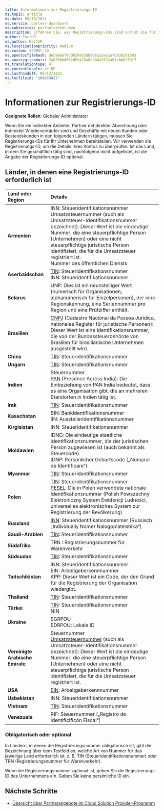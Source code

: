 ```yaml
---
title: Informationen zur Registrierungs-ID
ms.topic: article
ms.date: 05/10/2021
ms.service: partner-dashboard
ms.subservice: partnercenter-mpn
description: Erfahren Sie, was Registrierungs-IDs sind und ob sie für Ihr Land obligatorisch sind.
author: ParthP
ms.author: ParthP
ms.localizationpriority: medium
ms.custom: SEOMAY.20
ms.openlocfilehash: deb9a0af8c0b398d3bb9761a3aa1e7db382d1093
ms.sourcegitcommit: 7a6836bd962d5b426a8cb34a9132a87cbbbf39f7
ms.translationtype: HT
ms.contentlocale: de-DE
ms.lasthandoff: 05/13/2021
ms.locfileid: "109855827"
---
```

# <a name="registration-id-number-information"></a>Informationen zur Registrierungs-ID

**Geeignete Rollen**: Globaler Administrator
 
Wenn Sie ein indirekter Anbieter, Partner mit direkter Abrechnung oder indirekter Wiederverkäufer sind und Geschäfte mit neuen Kunden oder Bestandskunden in den folgenden Ländern tätigen, müssen Sie Registrierungs-IDs für Ihr Unternehmen bereitstellen. Wir verwenden die Registrierungs-ID, um die Details Ihres Kontos zu überprüfen. Ist das Land, in dem Sie geschäftlich tätig sind, nachfolgend nicht aufgelistet, ist die Angabe der Registrierungs-ID optional.

## <a name="countries-where-registration-id-is-required"></a>Länder, in denen eine Registrierungs-ID erforderlich ist

| **Land oder Region** | **Details** |
|:--|:--|
| **Armenien** | INN: Steueridentifikationsnummer<br>Umsatzsteuernummer (auch als Umsatzsteuer-Identifikationsnummer bezeichnet): Dieser Wert ist die eindeutige Nummer, die eine steuerpflichtige Person (Unternehmen) oder eine nicht steuerpflichtige juristische Person identifiziert, die für die Umsatzsteuer registriert ist.<br>Nummer des öffentlichen Diensts |
| **Aserbaidschan**  | [TIN](http://www.oecd.org/tax/automatic-exchange/crs-implementation-and-assistance/tax-identification-numbers/Azerbaijan-TIN.pdf): Steueridentifikationsnummer<br>INN: Steueridentifikationsnummer |
| **Belarus**  | UNP: Dies ist ein neunstelliger Wert (numerisch für Organisationen, alphanumerisch für Einzelpersonen), der eine Regionskennung, eine Seriennummer pro Region und eine Prüfziffer enthält. |
|**Brasilien** | [CNPJ](http://www.oecd.org/tax/automatic-exchange/crs-implementation-and-assistance/tax-identification-numbers/Brazil-TIN.pdf) (Cadastro Nacional da Pessoa Jurídica, nationales Register für juristische Personen): Dieser Wert ist eine Identifikationsnummer, die von der Bundessteuerbehörde von Brasilien für brasilianische Unternehmen ausgestellt wird.  |
| **China** | [TIN](http://www.oecd.org/tax/automatic-exchange/crs-implementation-and-assistance/tax-identification-numbers/China-TIN.pdf): Steueridentifikationsnummer |
| **Ungarn**  | [TIN](http://www.oecd.org/tax/automatic-exchange/crs-implementation-and-assistance/tax-identification-numbers/Hungary-TIN.pdf): Steueridentifikationsnummer |
| **Indien** | Steuernummer<br>[PAN](http://www.oecd.org/tax/automatic-exchange/crs-implementation-and-assistance/tax-identification-numbers/India-TIN.pdf) (Presence Across India): Die Einbeziehung von PAN India bedeutet, dass es eine Organisation gibt, die an mehreren Standorten in Indien tätig ist. |
| **Irak** | [TIN](http://www.oecd.org/tax/automatic-exchange/crs-implementation-and-assistance/tax-identification-numbers/): Steueridentifikationsnummer |
| **Kasachstan**  | BIN: Bankidentifikationsnummer<br>IIN: Ausstelleridentifikationsnummer |
| **Kirgisistan**  | INN: Steueridentifikationsnummer |
| **Moldawien**  | IDNO: Die eindeutige staatliche Identifikationsnummer, die der juristischen Person zugewiesen ist (auch bekannt als Steuercode).<br>IDNP: Persönlicher Geburtscode („Numarul de Identificare“) |
| **Myanmar** | [TIN](http://www.oecd.org/tax/automatic-exchange/crs-implementation-and-assistance/tax-identification-numbers/): Steueridentifikationsnummer |
| **Polen**  | [TIN](http://www.oecd.org/tax/automatic-exchange/crs-implementation-and-assistance/tax-identification-numbers/Poland-TIN.pdf): Steueridentifikationsnummer<br>[PESEL](http://www.oecd.org/tax/automatic-exchange/crs-implementation-and-assistance/tax-identification-numbers/Poland-TIN.pdf): Die in Polen verwendete nationale Identifikationsnummer (Polish Powszechny Elektroniczny System Ewidencji Ludności, universelles elektronisches System zur Registrierung der Bevölkerung) |
| **Russland**  | [INN](http://www.oecd.org/tax/automatic-exchange/crs-implementation-and-assistance/tax-identification-numbers/Russia-TIN.pdf): Steueridentifikationsnummer (Russisch : „Individualiy Nomer Nalogoplatelshika“) | 
| **Saudi-Arabien** | [TIN](http://www.oecd.org/tax/automatic-exchange/crs-implementation-and-assistance/tax-identification-numbers/Saudi-Arabia-TIN.pdf): Steueridentifikationsnummer |
| **Südafrika** | TRN : Registrierungsnummer für Warenverkehr |
| **Südsudan** | [TIN](http://www.oecd.org/tax/automatic-exchange/crs-implementation-and-assistance/tax-identification-numbers/): Steueridentifikationsnummer |
| **Tadschikistan**  | INN: Steueridentifikationsnummer<br>EIN: Arbeitgeberkennnummer<br>KPP: Dieser Wert ist ein Code, der den Grund für die Registrierung der Organisation wiedergibt. |
| **Thailand** | [TIN](http://www.oecd.org/tax/automatic-exchange/crs-implementation-and-assistance/tax-identification-numbers/): Steueridentifikationsnummer |
| **Türkei** | [TIN](http://www.oecd.org/tax/automatic-exchange/crs-implementation-and-assistance/tax-identification-numbers/Turkey-TIN.pdf): Steueridentifikationsnummer<br>NIN |
| **Ukraine**  | EGRPOU<br>EDRPOU: Lokale ID |
| **Vereinigte Arabische Emirate** | Steuernummer<br>[Umsatzsteuernummer](http://www.oecd.org/tax/automatic-exchange/crs-implementation-and-assistance/tax-identification-numbers/UAE-TIN.pdf) (auch als Umsatzsteuer-Identifikationsnummer bezeichnet): Dieser Wert ist die eindeutige Nummer, die eine steuerpflichtige Person (Unternehmen) oder eine nicht steuerpflichtige juristische Person identifiziert, die für die Umsatzsteuer registriert ist. |
| **USA** | [EIN](https://irs.ein-forms-gov.com/?keyword=employer%20identification%20number&source=Google&network=o&device=c&devicemodel=&mobile=&adposition%5d&targetid=kwd-81501461534755:loc-190&msclkid=458d3159f6051392f5286e8e75ed79ce): Arbeitgeberkennnummer |
| **Usbekistan**  | INN: Steueridentifikationsnummer |
| **Vietnam** | [TIN](http://www.oecd.org/tax/automatic-exchange/crs-implementation-and-assistance/tax-identification-numbers/): Steueridentifikationsnummer |
| **Venezuela** | RIF: Steuernummer („Registro de Identificificón Fiscal“) |  

### <a name="mandatory-or-optional"></a>Obligatorisch oder optional
 
In Ländern, in denen die Registrierungsnummer obligatorisch ist, gibt die Bezeichnung über dem Textfeld an, welche Art von Nummer für das jeweilige Land erforderlich ist, z. B. TIN (Steueridentifikationsnummer) oder TRN (Registrierungsnummer für Warenverkehr).

Wenn die Registrierungsnummer optional ist, geben Sie die Registrierungs-ID des Unternehmens ein. Geben Sie keine persönliche ID ein.

## <a name="next-steps"></a>Nächste Schritte

- [Übersicht über Partnerangebote im Cloud Solution Provider-Programm](csp-offers.md)
